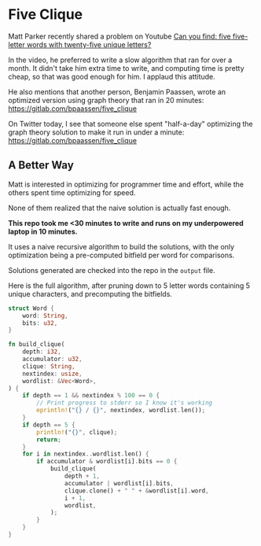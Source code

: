 # Five Clique

Matt Parker recently shared a problem on Youtube [Can you find: five five-letter words with twenty-five unique letters?](https://www.youtube.com/watch?v=_-AfhLQfb6w)

In the video, he preferred to write a slow algorithm that ran for over a month. It didn't take him extra time to write, and computing time is pretty cheap, so that was good enough for him. I applaud this attitude.

He also mentions that another person, Benjamin Paassen, wrote an optimized version using graph theory that ran in 20 minutes: https://gitlab.com/bpaassen/five_clique

On Twitter today, I see that someone else spent "half-a-day" optimizing the graph theory solution to make it run in under a minute: https://gitlab.com/bpaassen/five_clique

## A Better Way

Matt is interested in optimizing for programmer time and effort, while the others spent time optimizing for speed.

None of them realized that the naive solution is actually fast enough.

**This repo took me <30 minutes to write and runs on my underpowered laptop in 10 minutes.**

It uses a naive recursive algorithm to build the solutions, with the only optimization being a pre-computed bitfield per word for comparisons.

Solutions generated are checked into the repo in the `output` file.

Here is the full algorithm, after pruning down to 5 letter words containing 5 unique characters, and precomputing the bitfields.

``` rust
struct Word {
    word: String,
    bits: u32,
}

fn build_clique(
    depth: i32,
    accumulator: u32,
    clique: String,
    nextindex: usize,
    wordlist: &Vec<Word>,
) {
    if depth == 1 && nextindex % 100 == 0 {
        // Print progress to stderr so I know it's working
        eprintln!("{} / {}", nextindex, wordlist.len());
    }
    if depth == 5 {
        println!("{}", clique);
        return;
    }
    for i in nextindex..wordlist.len() {
        if accumulator & wordlist[i].bits == 0 {
            build_clique(
                depth + 1,
                accumulator | wordlist[i].bits,
                clique.clone() + " " + &wordlist[i].word,
                i + 1,
                wordlist,
            );
        }
    }
}
```